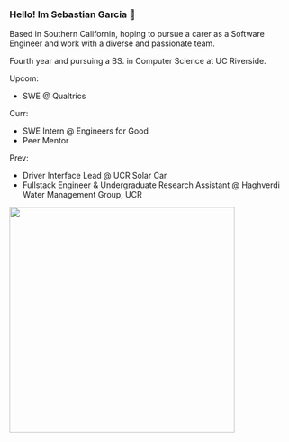 ### Hello! Im Sebastian Garcia 👋

Based in Southern Californin, hoping to pursue a carer as a Software Engineer and work with a diverse and passionate team. <br/>

 Fourth year and pursuing a BS. in  Computer Science at UC Riverside.

Upcom:
- SWE @ Qualtrics

Curr:
- SWE Intern @ Engineers for Good 
- Peer Mentor

Prev:
- Driver Interface Lead @ UCR Solar Car
- Fullstack Engineer \& Undergraduate Research Assistant @ Haghverdi Water Management Group, UCR

<img src="/cat.gif" width="400" height="400" />
<!--
**seabass04/seabass04** is a ✨ _special_ ✨ repository because its `README.md` (this file) appears on your GitHub profile.

Here are some ideas to get you started:

- 🔭 I’m currently working on ...
- 🌱 I’m currently learning ...
- 👯 I’m looking to collaborate on ...
- 🤔 I’m looking for help with ...
- 💬 Ask me about ...
- 📫 How to reach me: ...
- 😄 Pronouns: ...
- ⚡ Fun fact: ...
-->
